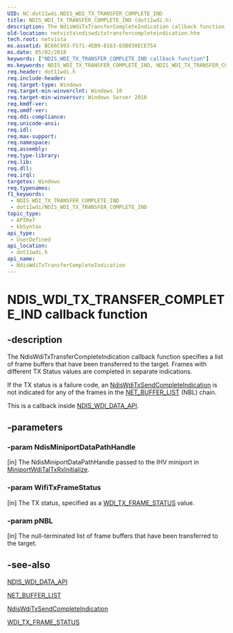```yaml
---
UID: NC:dot11wdi.NDIS_WDI_TX_TRANSFER_COMPLETE_IND
title: NDIS_WDI_TX_TRANSFER_COMPLETE_IND (dot11wdi.h)
description: The NdisWdiTxTransferCompleteIndication callback function specifies a list of frame buffers that have been transferred to the target. Frames with different TX Status values are completed in separate indications.
old-location: netvista\ndiswditxtransfercompleteindication.htm
tech.root: netvista
ms.assetid: BC66C993-F571-4EB9-8163-65B038ECE754
ms.date: 05/02/2018
keywords: ["NDIS_WDI_TX_TRANSFER_COMPLETE_IND callback function"]
ms.keywords: NDIS_WDI_TX_TRANSFER_COMPLETE_IND, NDIS_WDI_TX_TRANSFER_COMPLETE_IND callback, NdisWdiTxTransferCompleteIndication, NdisWdiTxTransferCompleteIndication callback function [Network Drivers Starting with Windows Vista], dot11wdi/NdisWdiTxTransferCompleteIndication, netvista.ndiswditxtransfercompleteindication
req.header: dot11wdi.h
req.include-header: 
req.target-type: Windows
req.target-min-winverclnt: Windows 10
req.target-min-winversvr: Windows Server 2016
req.kmdf-ver: 
req.umdf-ver: 
req.ddi-compliance: 
req.unicode-ansi: 
req.idl: 
req.max-support: 
req.namespace: 
req.assembly: 
req.type-library: 
req.lib: 
req.dll: 
req.irql: 
targetos: Windows
req.typenames: 
f1_keywords:
 - NDIS_WDI_TX_TRANSFER_COMPLETE_IND
 - dot11wdi/NDIS_WDI_TX_TRANSFER_COMPLETE_IND
topic_type:
 - APIRef
 - kbSyntax
api_type:
 - UserDefined
api_location:
 - dot11wdi.h
api_name:
 - NdisWdiTxTransferCompleteIndication
---
```


# NDIS_WDI_TX_TRANSFER_COMPLETE_IND callback function


## -description

The NdisWdiTxTransferCompleteIndication callback function specifies a list of frame buffers that have been transferred to the target.
Frames with different TX Status values are completed in separate indications.

If the TX status is a failure code, an <a href="/windows-hardware/drivers/ddi/dot11wdi/nc-dot11wdi-ndis_wdi_tx_send_complete_ind">NdisWdiTxSendCompleteIndication</a> is not indicated for any of the frames in the <a href="/windows-hardware/drivers/ddi/ndis/ns-ndis-_net_buffer_list">NET_BUFFER_LIST</a> (NBL) chain.

This is a callback inside <a href="/windows-hardware/drivers/ddi/dot11wdi/ns-dot11wdi-_ndis_wdi_data_api">NDIS_WDI_DATA_API</a>.

## -parameters

### -param NdisMiniportDataPathHandle 

[in]
The NdisMiniportDataPathHandle passed to the IHV miniport in <a href="/windows-hardware/drivers/ddi/dot11wdi/nc-dot11wdi-miniport_wdi_tal_txrx_initialize">MiniportWdiTalTxRxInitialize</a>.

### -param WifiTxFrameStatus 

[in]
The TX status, specified as a <a href="/windows-hardware/drivers/ddi/dot11wdi/ne-dot11wdi-_wdi_tx_frame_status">WDI_TX_FRAME_STATUS</a> value.

### -param pNBL 

[in]
The null-terminated list of frame buffers that have been transferred to the target.

## -see-also

<a href="/windows-hardware/drivers/ddi/dot11wdi/ns-dot11wdi-_ndis_wdi_data_api">NDIS_WDI_DATA_API</a>



<a href="/windows-hardware/drivers/ddi/ndis/ns-ndis-_net_buffer_list">NET_BUFFER_LIST</a>



<a href="/windows-hardware/drivers/ddi/dot11wdi/nc-dot11wdi-ndis_wdi_tx_send_complete_ind">NdisWdiTxSendCompleteIndication</a>



<a href="/windows-hardware/drivers/ddi/dot11wdi/ne-dot11wdi-_wdi_tx_frame_status">WDI_TX_FRAME_STATUS</a>